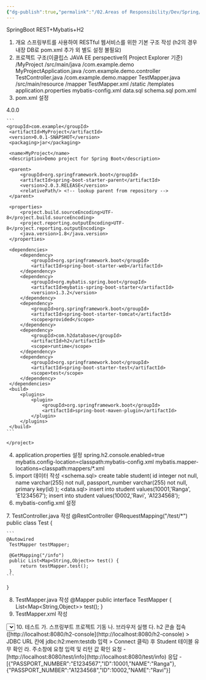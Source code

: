 ```yaml
---
{"dg-publish":true,"permalink":"/02.Areas of Responsibility/Dev/Spring/SpringBoot + Mybatis/","tags":["dev","spring","mybatis"],"noteIcon":""}
---
```




SpringBoot REST+Mybatis+H2

1. 개요
스프링부트를 사용하여 RESTful 웹서비스를 위한 기본 구조 작성
(h2의 경우 내장 DB로 pom.xml 추가 외 별도 설정 불필요)
2. 프로젝트 구조(이클립스 JAVA EE perspective의 Project Explorer 기준)
/MyProject
/src/main/java
/com.example.demo
MyProjectApplication.java
/com.example.demo.controller
TestController.java
/com.example.demo.mapper
TestMapper.java
/src/main/resource
/mapper
TestMapper.xml
/static
/templates
application.properties
mybatis-config.xml
data.sql
schema.sql
pom.xml
3. pom.xml 설정
<?xml version="1.0" encoding="UTF-8"?>
<project xmlns="[http://maven.apache.org/POM/4.0.0](http://maven.apache.org/POM/4.0.0)" xmlns:xsi="[http://www.w3.org/2001/XMLSchema-instance](http://www.w3.org/2001/XMLSchema-instance)"
xsi:schemaLocation="[http://maven.apache.org/POM/4.0.0](http://maven.apache.org/POM/4.0.0) [http://maven.apache.org/xsd/maven-4.0.0.xsd](http://maven.apache.org/xsd/maven-4.0.0.xsd)">
<modelVersion>4.0.0</modelVersion>
    
    ```
    <groupId>com.example</groupId>
     <artifactId>MyProject</artifactId>
     <version>0.0.1-SNAPSHOT</version>
     <packaging>jar</packaging>
    
     <name>MyProject</name>
     <description>Demo project for Spring Boot</description>
    
     <parent>
         <groupId>org.springframework.boot</groupId>
         <artifactId>spring-boot-starter-parent</artifactId>
         <version>2.0.3.RELEASE</version>
         <relativePath/> <!-- lookup parent from repository -->
     </parent>
    
     <properties>
         <project.build.sourceEncoding>UTF-8</project.build.sourceEncoding>
         <project.reporting.outputEncoding>UTF-8</project.reporting.outputEncoding>
         <java.version>1.8</java.version>
     </properties>
    
     <dependencies>
         <dependency>
             <groupId>org.springframework.boot</groupId>
             <artifactId>spring-boot-starter-web</artifactId>
         </dependency>
         <dependency>
             <groupId>org.mybatis.spring.boot</groupId>
             <artifactId>mybatis-spring-boot-starter</artifactId>
             <version>1.3.2</version>
         </dependency>
         <dependency>
             <groupId>org.springframework.boot</groupId>
             <artifactId>spring-boot-starter-tomcat</artifactId>
             <scope>provided</scope>
         </dependency>
         <dependency>
             <groupId>com.h2database</groupId>
             <artifactId>h2</artifactId>
             <scope>runtime</scope>
         </dependency>
         <dependency>
             <groupId>org.springframework.boot</groupId>
             <artifactId>spring-boot-starter-test</artifactId>
             <scope>test</scope>
         </dependency>
     </dependencies>
     <build>
         <plugins>
             <plugin>
                 <groupId>org.springframework.boot</groupId>
                 <artifactId>spring-boot-maven-plugin</artifactId>
             </plugin>
         </plugins>
     </build>
    ```
    
    </project>
    
4. application.properties 설정
spring.h2.console.enabled=true
mybatis.config-location=classpath:mybatis-config.xml
mybatis.mapper-locations=classpath:mappers/*.xml
5. import 데이터 작성
<schema.sql>
create table student(
id integer not null,
name varchar(255) not null,
passport_number varchar(255) not null,
primary key(id)
);
<data.sql>
insert into student values(10001,'Ranga', 'E1234567');
insert into student values(10002,'Ravi', 'A1234568');
6. mybatis-config.xml 설정
<?xml version="1.0" encoding="UTF-8" ?>
<!DOCTYPE configuration
PUBLIC "-[//mybatis.org//DTD](https://mybatis.org//DTD) Config 3.0//EN"
"[http://mybatis.org/dtd/mybatis-3-config.dtd](http://mybatis.org/dtd/mybatis-3-config.dtd)">
<configuration>
<mappers>
<mapper resource="mapper/TestMapper.xml"/>
</mappers>
</configuration>
7. TestController.java 작성
@RestController
@RequestMapping("/test/*")
public class Test {
    
    ```
    @Autowired
     TestMapper testMapper;        
    
     @GetMapping("/info")
     public List<Map<String,Object>> test() {            
         return testMapper.test();
     }
    ```
    
    }
    
8. TestMapper.java 작성
@Mapper
public interface TestMapper {
List<Map<String,Object>> test();
}
9. TestMapper.xml 작성
<?xml version="1.0" encoding="UTF-8" ?>
<!DOCTYPE mapper
PUBLIC "-[//mybatis.org//DTD](https://mybatis.org//DTD) Mapper 3.0//EN"
"[http://mybatis.org/dtd/mybatis-3-mapper.dtd](http://mybatis.org/dtd/mybatis-3-mapper.dtd)">
<mapper namespace="com.example.demo.mapper.TestMapper">
<select id="test" resultType="java.util.Map">
select * from student
</select>
</mapper>
10. 테스트
가. 스프링부트 프로젝트 기동
나. 브라우저 실행
다. h2 콘솔 접속([http://localhost:8080/h2-console](http://localhost:8080/h2-console) > JDBC URL 칸에 jdbc:h2:mem:testdb 입력 > Connect 클릭) 후 Student 테이블 유무 확인
라. 주소창에 요청 입력 및 리턴 값 확인
요청 - [http://localhost:8080/test/info](http://localhost:8080/test/info)
응답 - [{"PASSPORT_NUMBER":"E1234567","ID":10001,"NAME":"Ranga"},{"PASSPORT_NUMBER":"A1234568","ID":10002,"NAME":"Ravi"}]